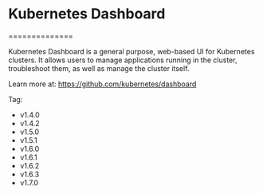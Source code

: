 # Kubernetes Dashboard
==============

Kubernetes Dashboard is a general purpose, web-based UI for Kubernetes clusters.
It allows users to manage applications running in the cluster, troubleshoot them,
as well as manage the cluster itself.

Learn more at: https://github.com/kubernetes/dashboard

Tag:
* v1.4.0
* v1.4.2
* v1.5.0
* v1.5.1
* v1.6.0
* v1.6.1
* v1.6.2
* v1.6.3
* v1.7.0